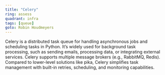 ```yaml
---
title: "Celery"
ring: assess
quadrant: infra
tags: [queue]
goto: Robin Houdmeyers
---
```


Celery is a distributed task queue for handling asynchronous jobs and scheduling tasks in Python. It’s widely used for background task processing, such as sending emails, processing data, or integrating external services. Celery supports multiple message brokers (e.g., RabbitMQ, Redis). Compared to lower-level solutions like pika, Celery simplifies task management with built-in retries, scheduling, and monitoring capabilities.
